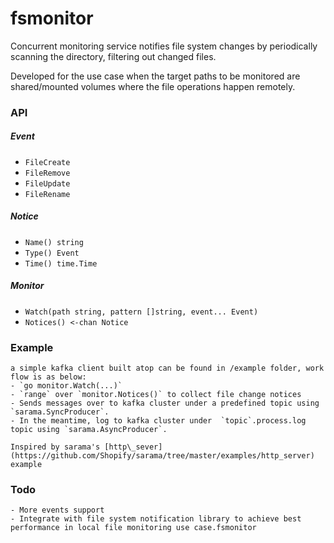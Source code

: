 fsmonitor
=========

Concurrent monitoring service notifies file system changes by periodically scanning the directory, filtering out changed files.

Developed for the use case when the target paths to be monitored are shared/mounted volumes where the file operations happen remotely.

### API
##### Event
- `FileCreate`
- `FileRemove`
- `FileUpdate`
- `FileRename`
  
##### Notice
  - `Name() string`
  - `Type() Event`
  - `Time() time.Time`
  
##### Monitor
  - `Watch(path string, pattern []string, event... Event)`
  - `Notices() <-chan Notice`
    
    
    
### Example
    a simple kafka client built atop can be found in /example folder, work flow is as below:
    - `go monitor.Watch(...)`
    - `range` over `monitor.Notices()` to collect file change notices
    - Sends messages over to kafka cluster under a predefined topic using `sarama.SyncProducer`.
    - In the meantime, log to kafka cluster under  `topic`.process.log topic using `sarama.AsyncProducer`.
    
    Inspired by sarama's [http\_sever](https://github.com/Shopify/sarama/tree/master/examples/http_server) example
    
    
### Todo
    - More events support
    - Integrate with file system notification library to achieve best performance in local file monitoring use case.fsmonitor
